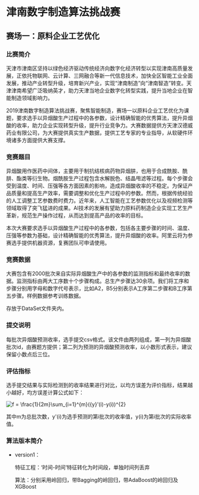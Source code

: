 # 津南数字制造算法挑战赛
## 赛场一：原料企业工艺优化
### 比赛简介
天津市津南区坚持以绿色经济驱动传统经济向数字化经济转型以实现津南高质量发展，正依托物联网、云计算、三网融合等新一代信息技术，加快全区智能工业全面发展，推动产业转型升级，培育新兴产业，实现“津南制造”向“津南智造”转变。天津津南希望广泛吸纳英才，助力天津当地企业数字化转型实践，提升当地企业在智能制造领域影响力。

2019津南数字制造算法挑战赛，聚焦智能制造，赛场一以原料企业工艺优化为课题，要求选手以异烟酸生产过程中的各参数，设计精确智能的优秀算法，提升异烟酸的收率，助力企业实现转型升级，提升行业竞争力。大赛数据提供方天津汉德威药业有限公司，为大赛提供真实生产数据，提供工艺专家的专业指导，从软硬件环境诸多方面提供大赛支撑。

### 竞赛题目
异烟酸用作医药中间体，主要用于制抗结核病药物异烟肼，也用于合成酰胺、酰肼、酯类等衍生物。烟酰胺生产过程包含水解脱色、结晶甩滤等过程。每个步骤会受到温度、时间、压强等各方面因素的影响，造成异烟酸收率的不稳定。为保证产品质量和提高生产效率，需要调整和优化生产过程中的参数。然而，根据传统经验的人工调整工艺参数费时费力。近年来，人工智能在工艺参数优化以及视频检测等领域取得了突飞猛进的成果。AI技术的发展有望助力原料药制造企业实现工艺生产革新，规范生产操作过程，从而达到提高产品的收率的目标。

本次大赛要求选手以异烟酸生产过程中的各参数，包括各主要步骤的时间、温度、压强等参数为基础，设计精确智能的优秀算法，提升异烟酸的收率。阿里云将为参赛选手提供机器资源，复赛团队可申请使用。

### 竞赛数据
大赛包含有2000批次来自实际异烟酸生产中的各参数的监测指标和最终收率的数据。监测指标由两大工序数十个步骤构成。总生产步骤达30余项。我们将工序和步骤分别用字母和数字代号表示，比如A2，B5分别表示A工序第二步骤和B工序第五步骤。样例数据参考训练数据。

存放于DataSet文件夹内。

### 提交说明
每批次异烟酸预测收率，选手提交csv格式。该文件由两列组成，第一列为异烟酸批次id，由赛题方提供；第二列为预测的异烟酸预测收率，以小数形式表示，建议保留小数点后三位。

### 评估指标
选手提交结果与实际检测到的收率结果进行对比，以均方误差为评价指标，结果越小越好，均方误差计算公式如下：

<img src="https://latex.codecogs.com/gif.latex?f&space;=&space;\frac{1}{2m}\sum_{i=1}^{m}({y}'(i)-y(i))^{2}" title="f = \frac{1}{2m}\sum_{i=1}^{m}({y}'(i)-y(i))^{2}" />

其中m为总批次数，y'(i)为选手预测的第i批次的收率值，y(i)为第i批次的实际收率值。

### 算法版本简介
- version1：

  特征工程：‘时间-时间’特征转化为时间段，单独时间列丢弃

  算法：分别采用岭回归，带Bagging的岭回归，带AdaBoost的岭回归及XGBoost
  
